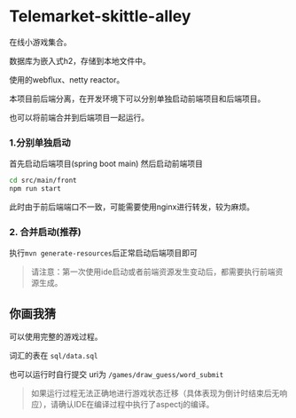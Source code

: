Telemarket-skittle-alley
===

在线小游戏集合。

数据库为嵌入式h2，存储到本地文件中。

使用的webflux、netty reactor。

本项目前后端分离，在开发环境下可以分别单独启动前端项目和后端项目。

也可以将前端合并到后端项目一起运行。

### 1.分别单独启动
首先启动后端项目(spring boot main)
然后启动前端项目
``` bash
cd src/main/front
npm run start
```
此时由于前后端端口不一致，可能需要使用nginx进行转发，较为麻烦。
### 2. 合并启动(推荐)

执行`mvn generate-resources`后正常启动后端项目即可
 
> 请注意：第一次使用ide启动或者前端资源发生变动后，都需要执行前端资源生成。

## 你画我猜

可以使用完整的游戏过程。

词汇的表在 `sql/data.sql`

也可以运行时自行提交 uri为 `/games/draw_guess/word_submit`

> 如果运行过程无法正确地进行游戏状态迁移（具体表现为倒计时结束后无响应），请确认IDE在编译过程中执行了aspectj的编译。

